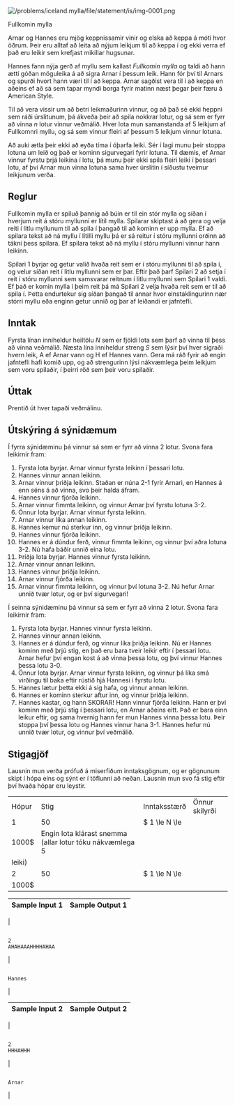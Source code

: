 

![/problems/iceland.mylla/file/statement/is/img-0001.png](/problems/iceland.mylla/file/statement/is/img-0001.png)

 Fullkomin mylla
 

Arnar og Hannes eru mjög keppnissamir vinir og elska að
 keppa á móti hvor öðrum. Þeir eru alltaf að leita að nýjum
 leikjum til að keppa í og ekki verra ef það eru leikir sem
 krefjast mikillar hugsunar.


Hannes fann nýja gerð af myllu sem kallast *Fullkomin
 mylla* og taldi að hann ætti góðan möguleika á að sigra
 Arnar í þessum leik. Hann fór því til Arnars og spurði hvort
 hann væri til í að keppa. Arnar sagðist vera til í að keppa en
 aðeins ef að sá sem tapar myndi borga fyrir matinn næst þegar
 þeir færu á American Style.


Til að vera vissir um að betri leikmaðurinn vinnur, og að
 það sé ekki heppni sem ráði úrslitunum, þá ákveða þeir að spila
 nokkrar lotur, og sá sem er fyrr að vinna $n$ lotur vinnur veðmálið. Hver lota
 mun samanstanda af $5$
 leikjum af Fullkomnri myllu, og sá sem vinnur fleiri af þessum
 $5$ leikjum vinnur
 lotuna.


Að auki ætla þeir ekki að eyða tíma í óþarfa leiki. Sér í
 lagi munu þeir stoppa lotuna um leið og það er kominn
 sigurvegari fyrir lotuna. Til dæmis, ef Arnar vinnur fyrstu
 þrjá leikina í lotu, þá munu þeir ekki spila fleiri leiki í
 þessari lotu, af því Arnar mun vinna lotuna sama hver úrslitin
 í síðustu tveimur leikjunum verða.


Reglur
------


Fullkomin mylla er spiluð þannig að búin er til ein stór
 mylla og síðan í hverjum reit á stóru myllunni er lítil mylla.
 Spilarar skiptast á að gera og velja reiti í litlu myllunum til
 að spila í þangað til að kominn er upp mylla. Ef að spilara
 tekst að ná myllu í lítilli myllu þá er sá reitur í stóru
 myllunni orðinn að tákni þess spilara. Ef spilara tekst að ná
 myllu í stóru myllunni vinnur hann leikinn.


Spilari $1$ byrjar og
 getur valið hvaða reit sem er í stóru myllunni til að spila í,
 og velur síðan reit í litlu myllunni sem er þar. Eftir það þarf
 Spilari $2$ að setja í
 reit í stóru myllunni sem samsvarar reitnum í litlu myllunni
 sem Spilari $1$ valdi. Ef
 það er komin mylla í þeim reit þá má Spilari $2$ velja hvaða reit sem er til að
 spila í. Þetta endurtekur sig síðan þangað til annar hvor
 einstaklingurinn nær stórri myllu eða enginn getur unnið og þar
 af leiðandi er jafntefli.


Inntak
------


Fyrsta línan inniheldur heiltölu $N$ sem er fjöldi lota sem þarf að
 vinna til þess að vinna veðmálið. Næsta lína inniheldur streng
 $S$ sem lýsir því hver
 sigraði hvern leik, A ef Arnar vann og H ef Hannes vann. Gera
 má ráð fyrir að engin jafntefli hafi komið upp, og að
 strengurinn lýsi nákvæmlega þeim leikjum sem voru spilaðir, í
 þeirri röð sem þeir voru spilaðir.


Úttak
-----


Prentið út hver tapaði veðmálinu.


Útskýring á sýnidæmum
---------------------


Í fyrra sýnidæminu þá vinnur sá sem er fyrr að vinna
 $2$ lotur. Svona fara
 leikirnir fram:


1. Fyrsta lota byrjar. Arnar vinnur fyrsta leikinn í
 þessari lotu.
2. Hannes vinnur annan leikinn.
3. Arnar vinnur þriðja leikinn. Staðan er núna 2-1 fyrir
 Arnari, en Hannes á enn séns á að vinna, svo þeir halda
 áfram.
4. Hannes vinnur fjórða leikinn.
5. Arnar vinnur fimmta leikinn, og vinnur Arnar því fyrstu
 lotuna 3-2.
6. Önnur lota byrjar. Arnar vinnur fyrsta leikinn.
7. Arnar vinnur líka annan leikinn.
8. Hannes kemur nú sterkur inn, og vinnur þriðja
 leikinn.
9. Hannes vinnur fjórða leikinn.
10. Hannes er á dúndur ferð, vinnur fimmta leikinn, og
 vinnur því aðra lotuna 3-2. Nú hafa báðir unnið eina
 lotu.
11. Þriðja lota byrjar. Hannes vinnur fyrsta leikinn.
12. Arnar vinnur annan leikinn.
13. Hannes vinnur þriðja leikinn.
14. Arnar vinnur fjórða leikinn.
15. Arnar vinnur fimmta leikinn, og vinnur því lotuna 3-2.
 Nú hefur Arnar unnið tvær lotur, og er því sigurvegari!


Í seinna sýnidæminu þá vinnur sá sem er fyrr að vinna
 $2$ lotur. Svona fara
 leikirnir fram:


1. Fyrsta lota byrjar. Hannes vinnur fyrsta leikinn.
2. Hannes vinnur annan leikinn.
3. Hannes er á dúndur ferð, og vinnur líka þriðja leikinn.
 Nú er Hannes kominn með þrjú stig, en það eru bara tveir
 leikir eftir í þessari lotu. Arnar hefur því engan kost á
 að vinna þessa lotu, og því vinnur Hannes þessa lotu
 3-0.
4. Önnur lota byrjar. Arnar vinnur fyrsta leikinn, og
 vinnur þá líka smá virðingu til baka eftir rústið hjá
 Hannesi í fyrstu lotu.
5. Hannes lætur þetta ekki á sig hafa, og vinnur annan
 leikinn.
6. Hannes er kominn sterkur aftur inn, og vinnur þriðja
 leikinn.
7. Hannes kastar, og hann SKORAR! Hann vinnur fjórða
 leikinn. Hann er því kominn með þrjú stig í þessari lotu,
 en Arnar aðeins eitt. Það er bara einn leikur eftir, og
 sama hvernig hann fer mun Hannes vinna þessa lotu. Þeir
 stoppa því þessa lotu og Hannes vinnur hana 3-1. Hannes
 hefur nú unnið tvær lotur, og vinnur því veðmálið.


Stigagjöf
---------


Lausnin mun verða prófuð á miserfiðum inntaksgögnum, og er
 gögnunum skipt í hópa eins og sýnt er í töflunni að neðan.
 Lausnin mun svo fá stig eftir því hvaða hópar eru leystir.




|  |  |  |  |
| --- | --- | --- | --- |
| Hópur | Stig | Inntaksstærð | Önnur skilyrði |
| 1 | 50 | $ 1 \le N \le
 1000$ | Engin lota klárast snemma (allar lotur tóku nákvæmlega 5
 leiki) |
| 2 | 50 | $ 1 \le N \le
 1000$ |  |




| Sample Input 1 | Sample Output 1 |
| --- | --- |
| 
```

2
AHAHAAAHHHHAHAA

```
 | 
```

Hannes

```
 |




| Sample Input 2 | Sample Output 2 |
| --- | --- |
| 
```

2
HHHAHHH

```
 | 
```

Arnar

```
 |


